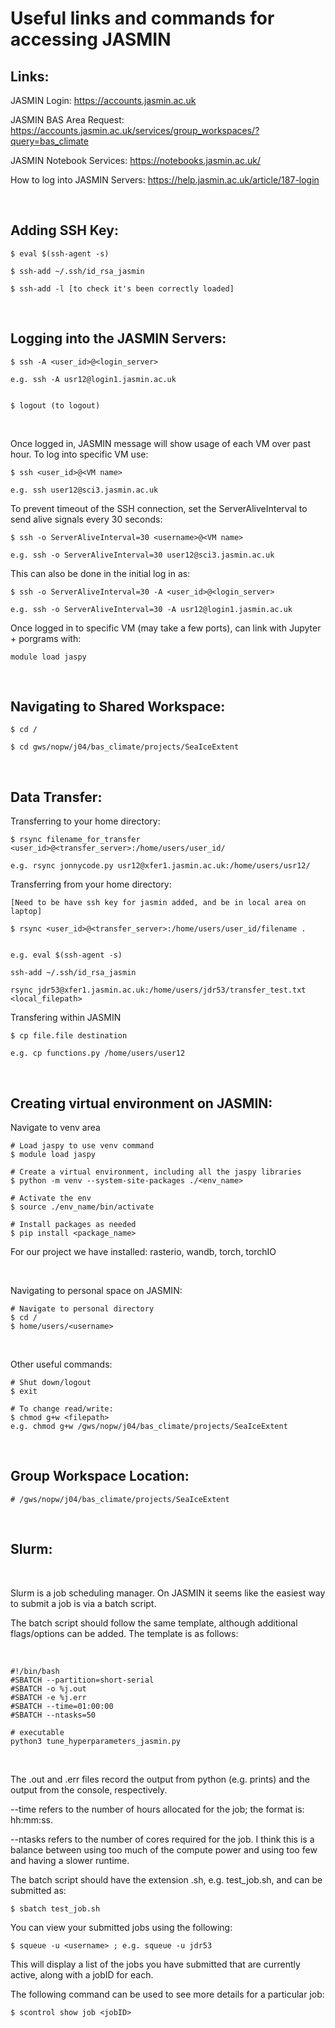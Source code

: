 # Useful links and commands for accessing JASMIN

## Links: <br/>

JASMIN Login:
https://accounts.jasmin.ac.uk

JASMIN BAS Area Request:
https://accounts.jasmin.ac.uk/services/group_workspaces/?query=bas_climate

JASMIN Notebook Services:
https://notebooks.jasmin.ac.uk/

How to log into JASMIN Servers:
https://help.jasmin.ac.uk/article/187-login

<br/>

## Adding SSH Key:

	$ eval $(ssh-agent -s)

	$ ssh-add ~/.ssh/id_rsa_jasmin

	$ ssh-add -l [to check it's been correctly loaded]

<br/>

## Logging into the JASMIN Servers:

	$ ssh -A <user_id>@<login_server>

	e.g. ssh -A usr12@login1.jasmin.ac.uk


	$ logout (to logout)

<br/>

Once logged in, JASMIN message will show usage of each VM over past hour. To log into specific VM use:

	$ ssh <user_id>@<VM name>
  
	e.g. ssh user12@sci3.jasmin.ac.uk

To prevent timeout of the SSH connection, set the ServerAliveInterval to send alive signals every 30 seconds:

	$ ssh -o ServerAliveInterval=30 <username>@<VM name>
	
	e.g. ssh -o ServerAliveInterval=30 user12@sci3.jasmin.ac.uk

This can also be done in the initial log in as:

	$ ssh -o ServerAliveInterval=30 -A <user_id>@<login_server>

	e.g. ssh -o ServerAliveInterval=30 -A usr12@login1.jasmin.ac.uk


Once logged in to specific VM (may take a few ports), can link with Jupyter + porgrams with:
  
	module load jaspy

<br/>

## Navigating to Shared Workspace:
	
	$ cd /
	
	$ cd gws/nopw/j04/bas_climate/projects/SeaIceExtent

<br/>

## Data Transfer:

Transferring to your home directory:

	$ rsync filename_for_transfer <user_id>@<transfer_server>:/home/users/user_id/
	
	e.g. rsync jonnycode.py usr12@xfer1.jasmin.ac.uk:/home/users/usr12/


Transferring from your home directory:
	
	[Need to be have ssh key for jasmin added, and be in local area on laptop]
	
	$ rsync <user_id>@<transfer_server>:/home/users/user_id/filename .
	
	
	e.g. eval $(ssh-agent -s)
	
	ssh-add ~/.ssh/id_rsa_jasmin

	rsync jdr53@xfer1.jasmin.ac.uk:/home/users/jdr53/transfer_test.txt <local_filepath>

Transfering within JASMIN
	
	$ cp file.file destination
	
	e.g. cp functions.py /home/users/user12

<br/>	

## Creating virtual environment on JASMIN:

Navigate to venv area
	
	# Load jaspy to use venv command
	$ module load jaspy
	
	# Create a virtual environment, including all the jaspy libraries
	$ python -m venv --system-site-packages ./<env_name>
	
	# Activate the env
	$ source ./env_name/bin/activate

	# Install packages as needed
	$ pip install <package_name>
	
For our project we have installed: rasterio, wandb, torch, torchIO

<br/>

Navigating to personal space on JASMIN:

	# Navigate to personal directory
	$ cd /
	$ home/users/<username>

<br/>

Other useful commands:

	# Shut down/logout
	$ exit
	
	# To change read/write:
	$ chmod g+w <filepath>
	e.g. chmod g+w /gws/nopw/j04/bas_climate/projects/SeaIceExtent

<br/>

## Group Workspace Location:
	
	# /gws/nopw/j04/bas_climate/projects/SeaIceExtent

<br/>

## Slurm:

<br/>

Slurm is a job scheduling manager. On JASMIN it seems like the easiest way to submit a job is via a batch script.

The batch script should follow the same template, although additional flags/options can be added. The template is as follows:

<br/>

	#!/bin/bash
	#SBATCH --partition=short-serial
	#SBATCH -o %j.out
	#SBATCH -e %j.err
	#SBATCH --time=01:00:00
	#SBATCH --ntasks=50

	# executable
	python3 tune_hyperparameters_jasmin.py

<br/>

The .out and .err files record the output from python (e.g. prints) and the output from the console, respectively.

--time refers to the number of hours allocated for the job; the format is: hh:mm:ss.

--ntasks refers to the number of cores required for the job. I think this is a balance between using too much of the compute power and using too few and having a slower runtime.


The batch script should have the extension .sh, e.g. test_job.sh, and can be submitted as:

	$ sbatch test_job.sh


You can view your submitted jobs using the following:

	$ squeue -u <username> ; e.g. squeue -u jdr53


This will display a list of the jobs you have submitted that are currently active, along with a jobID for each.


The following command can be used to see more details for a particular job:


	$ scontrol show job <jobID>
